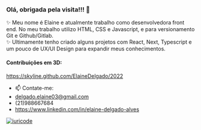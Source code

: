 ### Olá, obrigada pela visita!!! 👋


 ✨ Meu nome é Elaine e atualmente trabalho como desenvolvedora front end. No meu trabalho utilizo HTML, CSS e Javascript, e para versionamento Git e Github/Gitlab.  
 ✨ Ultimamente tenho criado alguns projetos com React, Next, Typescript e um pouco de UX/UI Design para expandir meus conhecimentos.

#### Contribuições em 3D:
https://skyline.github.com/ElaineDelgado/2022

- 📫 Contate-me: 
- delgado.elaine03@gmail.com 
- (21)988667684 
- https://www.linkedin.com/in/elaine-delgado-alves


[![iuricode](https://github-readme-stats.vercel.app/api/top-langs/?username=ElaineDelgado&hide=html&layout=compact&theme=radical)](https://github.com/ElaineDelgado/)

